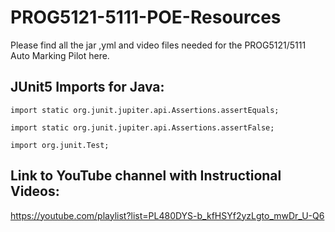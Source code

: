 # PROG5121-5111-POE-Resources
Please find all the jar ,yml and video files  needed for the PROG5121/5111 Auto Marking Pilot here.
##  JUnit5 Imports for Java:
```
import static org.junit.jupiter.api.Assertions.assertEquals;  

import static org.junit.jupiter.api.Assertions.assertFalse;

import org.junit.Test;
```

## Link to YouTube channel with Instructional Videos:
https://youtube.com/playlist?list=PL480DYS-b_kfHSYf2yzLgto_mwDr_U-Q6


